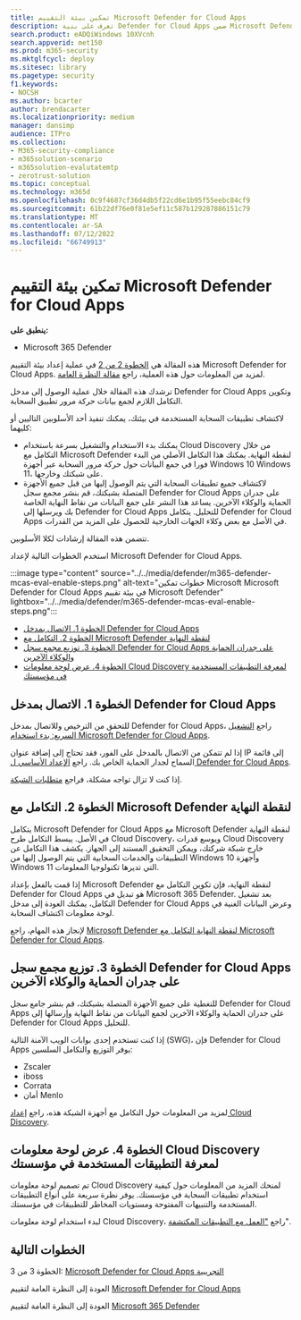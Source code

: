 ```yaml
---
title: تمكين بيئة التقييم Microsoft Defender for Cloud Apps
description: تعرف على بنية Defender for Cloud Apps ضمن Microsoft Defender لـ Office 365 وفهم التفاعلات بين منتجات Microsoft 365 Defender.
search.product: eADQiWindows 10XVcnh
search.appverid: met150
ms.prod: m365-security
ms.mktglfcycl: deploy
ms.sitesec: library
ms.pagetype: security
f1.keywords:
- NOCSH
ms.author: bcarter
author: brendacarter
ms.localizationpriority: medium
manager: dansimp
audience: ITPro
ms.collection:
- M365-security-compliance
- m365solution-scenario
- m365solution-evalutatemtp
- zerotrust-solution
ms.topic: conceptual
ms.technology: m365d
ms.openlocfilehash: 0c9f4687cf36d4db5f22cd6e1b95f55eebc84cf9
ms.sourcegitcommit: 61b22df76e0f81e5ef11c587b129287886151c79
ms.translationtype: MT
ms.contentlocale: ar-SA
ms.lasthandoff: 07/12/2022
ms.locfileid: "66749913"
---
```

# <a name="enable-the-evaluation-environment-for-microsoft-defender-for-cloud-apps"></a>تمكين بيئة التقييم Microsoft Defender for Cloud Apps

**ينطبق على:**

- Microsoft 365 Defender

هذه المقالة هي [الخطوة 2 من 2](eval-defender-mcas-overview.md) في عملية إعداد بيئة التقييم Microsoft Defender for Cloud Apps. لمزيد من المعلومات حول هذه العملية، راجع [مقالة النظرة العامة](eval-defender-mcas-overview.md).

ترشدك هذه المقالة خلال عملية الوصول إلى مدخل Defender for Cloud Apps وتكوين التكامل اللازم لجمع بيانات حركة مرور تطبيق السحابة.

لاكتشاف تطبيقات السحابة المستخدمة في بيئتك، يمكنك تنفيذ أحد الأسلوبين التاليين أو كليهما:

- يمكنك بدء الاستخدام والتشغيل بسرعة باستخدام Cloud Discovery من خلال التكامل مع Microsoft Defender لنقطة النهاية. يمكنك هذا التكامل الأصلي من البدء فورا في جمع البيانات حول حركة مرور السحابة عبر أجهزة Windows 10 Windows 11، على شبكتك وخارجها.
- لاكتشاف جميع تطبيقات السحابة التي يتم الوصول إليها من قبل جميع الأجهزة المتصلة بشبكتك، قم بنشر مجمع سجل Defender for Cloud Apps على جدران الحماية والوكلاء الآخرين. يساعد هذا النشر على جمع البيانات من نقاط النهاية الخاصة بك ويرسلها إلى Defender for Cloud Apps للتحليل. يتكامل Defender for Cloud Apps في الأصل مع بعض وكلاء الجهات الخارجية للحصول على المزيد من القدرات.

تتضمن هذه المقالة إرشادات لكلا الأسلوبين.

استخدم الخطوات التالية لإعداد Microsoft Defender for Cloud Apps.

:::image type="content" source="../../media/defender/m365-defender-mcas-eval-enable-steps.png" alt-text="خطوات تمكين Microsoft Microsoft Defender for Cloud Apps في بيئة تقييم Microsoft Defender" lightbox="../../media/defender/m365-defender-mcas-eval-enable-steps.png":::

- [الخطوة 1. الاتصال بمدخل Defender for Cloud Apps](#step-1)
- [الخطوة 2. التكامل مع Microsoft Defender لنقطة النهاية](#step-2)
- [الخطوة 3. توزيع مجمع سجل Defender for Cloud Apps على جدران الحماية والوكلاء الآخرين](#step-3)
- [الخطوة 4. عرض لوحة معلومات Cloud Discovery لمعرفة التطبيقات المستخدمة في مؤسستك](#step-4)

<a name="step-1"></a>

## <a name="step-1-connect-to-the-defender-for-cloud-apps-portal"></a>الخطوة 1. الاتصال بمدخل Defender for Cloud Apps

للتحقق من الترخيص وللاتصال بمدخل Defender for Cloud Apps، راجع [التشغيل السريع: بدء استخدام Microsoft Defender for Cloud Apps](/cloud-app-security/getting-started-with-cloud-app-security).

إذا لم تتمكن من الاتصال بالمدخل على الفور، فقد تحتاج إلى إضافة عنوان IP إلى قائمة السماح لجدار الحماية الخاص بك. راجع [الإعداد الأساسي ل Defender for Cloud Apps](/cloud-app-security/general-setup).

إذا كنت لا تزال تواجه مشكلة، فراجع [متطلبات الشبكة](/cloud-app-security/network-requirements).

<a name="step-2"></a>

## <a name="step-2-integrate-with-microsoft-defender-for-endpoint"></a>الخطوة 2. التكامل مع Microsoft Defender لنقطة النهاية

يتكامل Microsoft Defender for Cloud Apps مع Microsoft Defender لنقطة النهاية في الأصل. يبسط التكامل طرح Cloud Discovery، ويوسع قدرات Cloud Discovery خارج شبكة شركتك، ويمكن التحقيق المستند إلى الجهاز. يكشف هذا التكامل عن التطبيقات والخدمات السحابية التي يتم الوصول إليها من Windows 10 وأجهزة Windows 11 التي تديرها تكنولوجيا المعلومات.

إذا قمت بالفعل بإعداد Microsoft Defender لنقطة النهاية، فإن تكوين التكامل مع Defender for Cloud Apps هو تبديل في Microsoft 365 Defender. بعد تشغيل التكامل، يمكنك العودة إلى مدخل Defender for Cloud Apps وعرض البيانات الغنية في لوحة معلومات اكتشاف السحابة.

لإنجاز هذه المهام، راجع [Microsoft Defender لنقطة النهاية التكامل مع Microsoft Defender for Cloud Apps](/cloud-app-security/mde-integration).

<a name="step-3"></a>

## <a name="step-3-deploy-the-defender-for-cloud-apps-log-collector-on-your-firewalls-and-other-proxies"></a>الخطوة 3. توزيع مجمع سجل Defender for Cloud Apps على جدران الحماية والوكلاء الآخرين

للتغطية على جميع الأجهزة المتصلة بشبكتك، قم بنشر جامع سجل Defender for Cloud Apps على جدران الحماية والوكلاء الآخرين لجمع البيانات من نقاط النهاية وإرسالها إلى Defender for Cloud Apps للتحليل.

إذا كنت تستخدم إحدى بوابات الويب الآمنة التالية (SWG)، فإن Defender for Cloud Apps يوفر التوزيع والتكامل السلسين:

- Zscaler
- iboss
- Corrata
- أمان Menlo

لمزيد من المعلومات حول التكامل مع أجهزة الشبكة هذه، راجع [إعداد Cloud Discovery](/cloud-app-security/set-up-cloud-discovery).

<a name="step-4"></a>

## <a name="step-4-view-the-cloud-discovery-dashboard-to-see-what-apps-are-being-used-in-your-organization"></a>الخطوة 4. عرض لوحة معلومات Cloud Discovery لمعرفة التطبيقات المستخدمة في مؤسستك

تم تصميم لوحة معلومات Cloud Discovery لمنحك المزيد من المعلومات حول كيفية استخدام تطبيقات السحابة في مؤسستك. يوفر نظرة سريعة على أنواع التطبيقات المستخدمة والتنبيهات المفتوحة ومستويات المخاطر للتطبيقات في مؤسستك.

لبدء استخدام لوحة معلومات Cloud Discovery، راجع ["العمل مع التطبيقات المكتشفة](/cloud-app-security/discovered-apps)".

## <a name="next-steps"></a>الخطوات التالية

الخطوة 3 من 3: [Microsoft Defender for Cloud Apps التجريبية](eval-defender-mcas-pilot.md)

العودة إلى النظرة العامة لتقييم [Microsoft Defender for Cloud Apps](eval-defender-mcas-overview.md)

العودة إلى النظرة العامة لتقييم [Microsoft 365 Defender](eval-overview.md)
